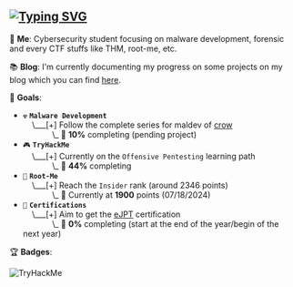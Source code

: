 ## [![Typing SVG](https://readme-typing-svg.demolab.com?font=Fira+Code&duration=2000&pause=500&color=71EAFF&background=FFFFFF00&vCenter=true&random=false&width=540&height=40&lines=Learning+malware+development;Breaking+TryHackMe+boxes;Completing+root-me+challenges)](https://git.io/typing-svg)

💭 **Me**: Cybersecurity student focusing on malware development, forensic and every CTF stuffs like THM, root-me, etc.

📚 **Blog**: I'm currently documenting my progress on some projects on my blog which you can find [here](https://meitoka.gitbook.io/meitoka-blog).

🎯 **Goals**: 

- `☢️` **`Malware Development`**<br>
&nbsp;&nbsp;&nbsp;&nbsp;\\___[+] Follow the complete series for maldev of [crow](https://www.crow.rip/crows-nest/mal/dev)<br>
&nbsp;&nbsp;&nbsp;&nbsp;&nbsp;&nbsp;&nbsp;&nbsp;&nbsp;&nbsp;&nbsp;&nbsp;&nbsp;\\\_ 🔋 **10%** completing (pending project)
- `🎮` **`TryHackMe`**<br>
&nbsp;&nbsp;&nbsp;&nbsp;\\___[+] Currently on the `Offensive Pentesting` learning path<br>
&nbsp;&nbsp;&nbsp;&nbsp;&nbsp;&nbsp;&nbsp;&nbsp;&nbsp;&nbsp;&nbsp;&nbsp;&nbsp;\\\_ 🔋 **44%** completing
- `🫚` **`Root-Me`**<br>
&nbsp;&nbsp;&nbsp;&nbsp;\\___[+] Reach the `Insider` rank (around 2346 points)<br>
&nbsp;&nbsp;&nbsp;&nbsp;&nbsp;&nbsp;&nbsp;&nbsp;&nbsp;&nbsp;&nbsp;&nbsp;&nbsp;\\\_ 🔋 Currently at **1900** points (07/18/2024)
- `🔖` **`Certifications`**<br>
&nbsp;&nbsp;&nbsp;&nbsp;\\___[+] Aim to get the [eJPT](https://security.ine.com/certifications/ejpt-certification/) certification<br>
&nbsp;&nbsp;&nbsp;&nbsp;&nbsp;&nbsp;&nbsp;&nbsp;&nbsp;&nbsp;&nbsp;&nbsp;&nbsp;\\\_ 🔋 **0%** completing (start at the end of the year/begin of the next year)

:trophy: **Badges**:

<img src="https://tryhackme-badges.s3.amazonaws.com/FzFStormZ.png" alt="TryHackMe">
